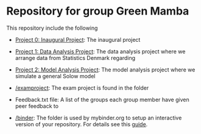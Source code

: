 # Repository for group Green Mamba

This repository include the following

* [Project 0: Inaugural Project](/inauguralproject): The inaugural project
* [Project 1: Data Analysis Project](/dataproject): The data analysis project where we arrange data from Statistics Denmark regarding
* [Project 2: Model Analysis Project](/modelproject): The model analysis project where we simulate a general Solow model
* [/examproject](/examproject):  The exam project is found in the folder 
* Feedback.txt file: A list of the groups each group member have given peer feedback to

* [/binder](/binder/): The folder is used by mybinder.org to setup an interactive version of your repository. For details see this [guide](https://numeconcopenhagen.netlify.com/guides/mybinder/).
